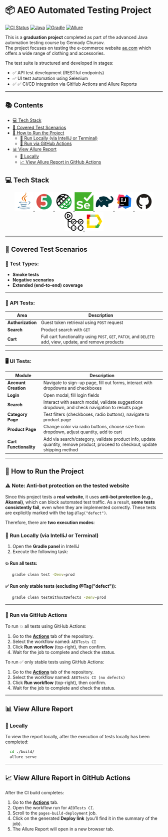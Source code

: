 # 📦 AEO Automated Testing Project

[![CI Status](https://img.shields.io/badge/CI-pending-lightgrey?style=flat-square&logo=github)](https://github.com/Alex-V0l/AEOTests/actions)
[![Java](https://img.shields.io/badge/Java-17-007396?style=flat-square&logo=java)](https://www.oracle.com/java/)
[![Gradle](https://img.shields.io/badge/Gradle-7.x-02303A?style=flat-square&logo=gradle)](https://gradle.org/)
[![Allure](https://img.shields.io/badge/Allure%20Report-Enabled-purple?style=flat-square&logo=allure)](https://docs.qameta.io/allure/)

This is a **graduation project** completed as part of the advanced Java automation testing course by Gennady Chursov.  
The project focuses on testing the e-commerce website [ae.com](https://www.ae.com/us/en/) which offers a wide range of clothing and accessories.

The test suite is structured and developed in stages:
- ✅ API test development (RESTful endpoints)
- ✅ UI test automation using Selenium
- ✅ ✅ CI/CD integration via GitHub Actions and Allure Reports

---

## 📚 Contents

+ [💻 Tech Stack](#-tech-stack)
+ [🧪 Covered Test Scenarios](#-covered-test-scenarios)
+ [🚀 How to Run the Project](#-how-to-run-the-project)
   - [🔸 Run Locally (via IntelliJ or Terminal)](#-run-locally-via-intellij-or-terminal)
   - [🔹 Run via GitHub Actions](#-run-via-github-actions)
+ [📊 View Allure Report](#-view-allure-report)
   - [📍 Locally](#-locally)
   - [📈 View Allure Report in GitHub Actions](#-view-allure-report-in-github-actions)

## 💻 Tech Stack

<p align="center"> 
<a href="https://www.oracle.com/java/" target="_blank"> <img src="images/logo/Java.svg" alt="Java" width="60" height="60"/> </a> 
<a href="https://junit.org/junit5/" target="_blank"> <img src="images/logo/JUnit5.svg" alt="JUnit 5" width="60" height="60"/> </a> 
<a href="https://rest-assured.io/" target="_blank"> <img src="images/logo/RestAssured.svg" alt="RestAssured" width="60" height="60"/> </a> 
<a href="https://www.selenium.dev/" target="_blank"> <img src="images/logo/Selenium.png" alt="Selenium" width="60" height="60"/> </a> 
<a href="https://gradle.org/" target="_blank"> <img src="images/logo/Gradle.svg" alt="Gradle" width="60" height="60"/> </a> 
<a href="https://www.jetbrains.com/idea/" target="_blank"> <img src="images/logo/IntelliJ_IDEA.svg" alt="IntelliJ IDEA" width="60" height="60"/> </a> 
<a href="https://github.com/" target="_blank"> <img src="images/logo/GitHub.svg" alt="GitHub" width="60" height="60"/> </a> 
<a href="https://docs.github.com/en/actions" target="_blank"> <img src="images/logo/GithubActions.svg" alt="GitHub Actions" width="60" height="60"/> </a> 
<a href="https://docs.qameta.io/allure/" target="_blank"> <img src="images/logo/Allure_Report.svg" alt="Allure Report" width="60" height="60"/> </a> 
</p>

---

## 🧪 Covered Test Scenarios

### 🔹 Test Types:
- **Smoke tests**
- **Negative scenarios**
- **Extended (end-to-end) coverage**

---

### 🔧 API Tests:

| Area         | Description |
|--------------|-------------|
| **Authorization** | Guest token retrieval using `POST` request |
| **Search**        | Product search with `GET` |
| **Cart**          | Full cart functionality using `POST`, `GET`, `PATCH`, and `DELETE`: add, view, update, and remove products |

---

### 🖥️ UI Tests:

| Module | Description |
|--------|-------------|
| **Account Creation** | Navigate to sign-up page, fill out forms, interact with dropdowns and checkboxes |
| **Login** | Open modal, fill login fields |
| **Search** | Interact with search modal, validate suggestions dropdown, and check navigation to results page |
| **Category Page** | Test filters (checkboxes, radio buttons), navigate to product page |
| **Product Page** | Change color via radio buttons, choose size from dropdown, adjust quantity, add to cart |
| **Cart Functionality** | Add via search/category, validate product info, update quantity, remove product, proceed to checkout, update shipping method |

---

## 🚀 How to Run the Project

### ⚠️ Note: Anti-bot protection on the tested website

Since this project tests a **real website**, it uses **anti-bot protection (e.g., Akamai)**, which can block automated test traffic. As a result, **some tests consistently fail**, even when they are implemented correctly. These tests are explicitly marked with the tag `@Tag("defect")`.

Therefore, there are **two execution modes**:

### 🔸 Run Locally (via IntelliJ or Terminal)

1. Open the **Gradle panel** in IntelliJ
2. Execute the following task:

#### 💥 Run all tests:

   ```bash
      gradle clean test -Denv=prod
   ```

#### ✅ Run only stable tests (excluding @Tag("defect")):

   ```bash
      gradle clean testWithoutDefects -Denv=prod
   ```

---

### 🔹 Run via GitHub Actions

To run 💥 all tests using GitHub Actions:

1. Go to the **[Actions](https://github.com/Alex-V0l/AEOTests/actions)** tab of the repository.
2. Select the workflow named: `AEOTests CI`
3. Click **Run workflow** (top-right), then confirm.
4. Wait for the job to complete and check the status.

To run ✅ only stable tests using GitHub Actions:

1. Go to the **[Actions](https://github.com/Alex-V0l/AEOTests/actions)** tab of the repository.
2. Select the workflow named: `AEOTests CI (no defects)`
3. Click **Run workflow** (top-right), then confirm.
4. Wait for the job to complete and check the status.
---

## 📊 View Allure Report

### 📍 Locally

To view the report locally, after the execution of tests locally has been completed:

```bash
  cd ./build/
  allure serve
```

---

## 📈 View Allure Report in GitHub Actions

After the CI build completes:

1. Go to the **[Actions](https://github.com/Alex-V0l/AEOTests/actions)** tab.
2. Open the workflow run for `AEOTests CI`.
3. Scroll to the `pages-build-deployment` job.
4. Click on the generated **Deploy link** (you’ll find it in the summary of the job).
5. The Allure Report will open in a new browser tab.